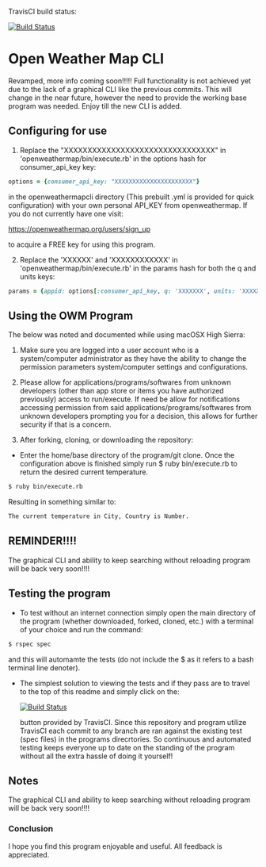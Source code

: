 TravisCI build status:  

[![Build Status](https://travis-ci.org/bRRRITSCOLD/openweatherrough.svg?branch=master)](https://travis-ci.org/bRRRITSCOLD/openweatherrough)

# Open Weather Map CLI

Revamped, more info coming soon!!!!! Full functionality is not achieved yet due to the lack of a graphical CLI like the previous commits. This will change in the near future, however the need to provide the working base program was needed. Enjoy till the new CLI is added.

## Configuring for use

1. Replace the "XXXXXXXXXXXXXXXXXXXXXXXXXXXXXXXX" in 'openweathermap/bin/execute.rb' in the options hash for consumer_api_key key:

```ruby
options = {consumer_api_key: "XXXXXXXXXXXXXXXXXXXXXX"}
```

in the openweathermapcli directory (This prebuilt .yml is provided for quick configuration) with your own personal API_KEY from openweathermap. If you do not currently have one visit:

https://openweathermap.org/users/sign_up 

to acquire a FREE key for using this program.

2. Replace the 'XXXXXX' and 'XXXXXXXXXXXX' in 'openweathermap/bin/execute.rb' in the params hash for both the q and units keys:

```ruby
params = {appid: options[:consumer_api_key, q: 'XXXXXXX', units: 'XXXXXXXXXXX'}
```

## Using the OWM Program

The below was noted and documented while using macOSX High Sierra:

1. Make sure you are logged into a user account who is a system/computer administrator as they have the ability to change the permission parameters system/computer settings and configurations.

2. Please allow for applications/programs/softwares from unknown developers (other than app store or items you have authorized previously) access to run/execute. If need be allow for notifications accessing permission from said applications/programs/softwares from unknown developers prompting you for a decision, this allows for further security if that is a concern.

3. After forking, cloning, or downloading the repository:

* Enter the home/base directory of the program/git clone. Once the configuration above is finished simply run $ ruby bin/execute.rb to return the desired current temperature. 

```bash
$ ruby bin/execute.rb
```

Resulting in something similar to:

```bash 
The current temperature in City, Country is Number.
```
## REMINDER!!!!

The graphical CLI and ability to keep searching without reloading program will be back very soon!!!!

## Testing the program

* To test without an internet connection simply open the main directory of the program (whether downloaded, forked, cloned, etc.) with a terminal of your choice and run the command:

```bash
$ rspec spec
```

and this will automamte the tests (do not include the $ as it refers to a bash terminal line denoter).

* The simplest solution to viewing the tests and if they pass are to travel to the top of this readme and simply click on the:

  [![Build Status](https://travis-ci.org/bRRRITSCOLD/openweatherrough.svg?branch=master)](https://travis-ci.org/bRRRITSCOLD/openweatherrough)

  button provided by TravisCI. Since this repository and program utilize TravisCI each commit to any branch are ran against the existing test (spec files) in the programs direcrtories. So continuous and automated testing keeps everyone up to date on the standing of the program without all the extra hassle of doing it yourself!	 


## Notes

	
The graphical CLI and ability to keep searching without reloading program will be back very soon!!!!

### Conclusion


I hope you find this program enjoyable and useful. All feedback is appreciated.
